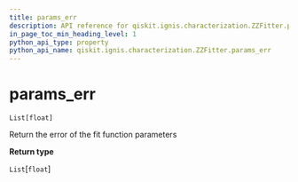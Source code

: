 ```yaml
---
title: params_err
description: API reference for qiskit.ignis.characterization.ZZFitter.params_err
in_page_toc_min_heading_level: 1
python_api_type: property
python_api_name: qiskit.ignis.characterization.ZZFitter.params_err
---
```


# params\_err

<span id="qiskit.ignis.characterization.ZZFitter.params_err" />

`List[float]`

Return the error of the fit function parameters

**Return type**

`List`\[`float`]

